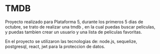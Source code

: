 # TMDB

Proyecto realizado para Plataforma 5, durante los primeros 5 dias de octubre, se trato de realizar una tmdb , en la cual puedas buscar peliculas, y puedas tambien crear un usuario y una lista de peliculas favoritas.

En el proyecto se utilizaron las tecnologias de: node.js, sequelize, postgresql, react, jwt para la proteccion de datos.
